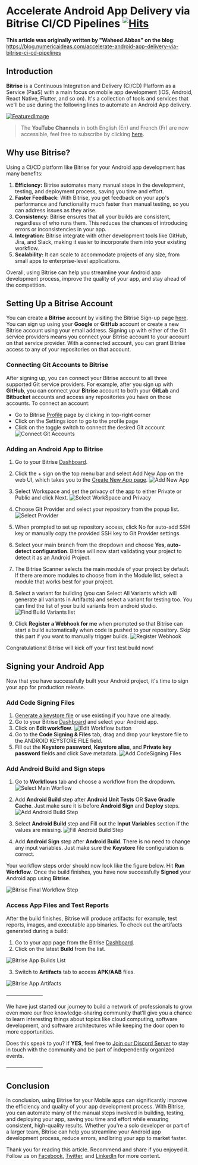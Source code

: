 # Accelerate Android App Delivery via Bitrise CI/CD Pipelines&nbsp;[![Hits](https://hits.seeyoufarm.com/api/count/incr/badge.svg?url=https%3A%2F%2Fgithub.com%2Fnumerica-ideas%2Fcommunity%2Ftree%2Fmaster%2Fandroid%2Fconfigure-bitrise-for-android-apps&count_bg=%2379C83D&title_bg=%23555555&icon=&icon_color=%23E7E7E7&title=hits&edge_flat=false)](https://blog.numericaideas.com/accelerate-android-app-delivery-via-bitrise-ci-cd-pipelines)

**This article was originally written by "Waheed Abbas" on the blog**: https://blog.numericaideas.com/accelerate-android-app-delivery-via-bitrise-ci-cd-pipelines

## Introduction
**Bitrise** is a Continuous Integration and Delivery (CI/CD) Platform as a Service (PaaS) with a main focus on mobile app development (iOS, Android, React Native, Flutter, and so on). It's a collection of tools and services that we'll be use during the following lines to automate an Android App delivery.

[![FeaturedImage](./images/Android-App-Delivery-via-Bitrise.png)](https://blog.numericaideas.com/accelerate-android-app-delivery-via-bitrise-ci-cd-pipelines)

> The **YouTube Channels** in both English (En) and French (Fr) are now accessible, feel free to subscribe by clicking [here](https://www.youtube.com/@numericaideas/channels?sub_confirmation=1).

## Why use Bitrise?
Using a CI/CD platform like Bitrise for your Android app development has many benefits:
1. **Efficiency:** Bitrise automates many manual steps in the development, testing, and deployment process, saving you time and effort.
2. **Faster Feedback:** With Bitrise, you get feedback on your app's performance and functionality much faster than manual testing, so you can address issues as they arise.
3. **Consistency:** Bitrise ensures that all your builds are consistent, regardless of who runs them. This reduces the chances of introducing errors or inconsistencies in your app.
4. **Integration:** Bitrise integrate with other development tools like GitHub, Jira, and Slack, making it easier to incorporate them into your existing workflow.
5. **Scalability:** It can scale to accommodate projects of any size, from small apps to enterprise-level applications.

Overall, using Bitrise can help you streamline your Android app development process, improve the quality of your app, and stay ahead of the competition.

## Setting Up a Bitrise Account
You can create a **Bitrise** account by visiting the Bitrise Sign-up page [here](https://app.bitrise.io/users/sign_up). You can sign up using your **Google** or **GitHub** account or create a new Bitrise account using your email address. Signing up with either of the Git service providers means you connect your Bitrise account to your account on that service provider. With a connected account, you can grant Bitrise access to any of your repositories on that account.

### Connecting Git Accounts to Bitrise
After signing up, you can connect your Bitrise account to all three supported Git service providers. For example, after you sign up with **GitHub**, you can connect your **Bitrise** account to both your **GitLab** and **Bitbucket** accounts and access any repositories you have on those accounts. To connect an account:
- Go to Bitrise [Profile](https://app.bitrise.io/me/profile#/edit_profile) page by clicking in top-right corner
- Click on the Settings icon to go to the profile page
- Click on the toggle switch to connect the desired Git account
![Connect Git Accounts](./images/bitrise_connect_git_accounts.png)

### Adding an Android App to Bitrise
1. Go to your Bitrise [Dashboard](https://app.bitrise.io/dashboard).
2. Click the + sign on the top menu bar and select Add New App on the web UI, which takes you to the [Create New App page](https://app.bitrise.io/apps/add).
![Add New App](./images/bitrise_add_new_app.png "New app page")

3. Select Workspace and set the privacy of the app to either Private or Public and click Next.
![Select WorkSpace and Privacy](./images/new_app_select_workspace.png)

4. Choose Git Provider and select your repository from the popup list.
![Select Provider](./images/new_app_select_repository.png)
5. When prompted to set up repository access, click No for auto-add SSH key or manually copy the provided SSH key to Git Provider settings.
6. Select your main branch from the dropdown and choose **Yes, auto-detect configuration**. Bitrise will now start validating your project to detect it as an Android Project. 
7. The Bitrise Scanner selects the main module of your project by default. If there are more modules to choose from in the Module list, select a module that works best for your project.
8. Select a variant for building (you can Select All Variants which will generate all variants in Artifacts) and select a variant for testing too. You can find the list of your build variants from android studio.
![Find Build Variants list](./images/android_studio_build_variants_list.png)
9. Click **Register a Webhook for me** when prompted so that Bitrise can start a build automatically when code is pushed to your repository. Skip this part if you want to manually trigger builds.
![Register Webhook](./images/bitrise_register_webhook.png)

Congratulations! Bitrise will kick off your first test build now!

## Signing your Android App
Now that you have successfully built your Android project, it's time to sign your app for production release.

### Add Code Signing Files
1. [Generate a keystore file](https://developer.android.com/studio/publish/app-signing#generate-key) or use existing if you have one already.
2. Go to your Bitrise [Dashboard](https://app.bitrise.io/dashboard) and select your Android app.
3. Click on **Edit workflow**. 
![Edit Workflow button](./images/bitrise_edit_workflow.png) 
4. Go to the **Code Signing & Files** tab, drag and drop your keystore file to the ANDROID KEYSTORE FILE field.
5. Fill out the **Keystore password**, **Keystore alias**, and **Private key password** fields and click Save metadata.
![Add CodeSigning Files](./images/bitrise_add_code_signing_files.png)

### Add Android **Build** and **Sign** steps
1. Go to **Workflows** tab and choose a workflow from the dropdown.
![Select Main Worflow](./images/bitrise_select_workflow.png)
2. Add **Android Build** step after **Android Unit Tests** OR **Save Gradle Cache**. Just make sure it is before **Android Sign** and **Deploy** steps.
![Add Android Build Step](./images/bitrise_add_android_build_step.png)

3. Select **Android Build** step and Fill out the **Input Variables** section if the values are missing.
![Fill Android Build Step](./images/bitrise_fill_android_build_step.png)

4. Add **Android Sign** step after **Android Build**. There is no need to change any input variables. Just make sure the **Keystore** file configuration is correct.

Your workflow steps order should now look like the figure below. Hit **Run Workflow**. Once the build finishes, you have now successfully **Signed** your Android app using **Bitrise**.

![Bitrise Final Workflow Step](./images/bitrise_android_app_signing_steps.png)

### Access App Files and Test Reports
After the build finishes, Bitrise will produce artifacts: for example, test reports, images, and executable app binaries. To check out the artifacts generated during a build:
1. Go to your app page from the Bitrise [Dashboard](https://app.bitrise.io/dashboard).
2. Click on the latest **Build** from the list.

![Bitrise App Builds List](./images/bitrise_app_builds_list.png)

3. Switch to **Artifacts** tab to access **APK/AAB** files.

![Bitrise App Artifacts](./images/bitrise_app_artifacts.png)

———————

We have just started our journey to build a network of professionals to grow even more our free knowledge-sharing community that’ll give you a chance to learn interesting things about topics like cloud computing, software development, and software architectures while keeping the door open to more opportunities.

Does this speak to you? If **YES**, feel free to [Join our Discord Server](https://discord.numericaideas.com) to stay in touch with the community and be part of independently organized events.

———————

## Conclusion
In conclusion, using Bitrise for your Mobile apps can significantly improve the efficiency and quality of your app development process. With Bitrise, you can automate many of the manual steps involved in building, testing, and deploying your app, saving you time and effort while ensuring consistent, high-quality results. Whether you're a solo developer or part of a larger team, Bitrise can help you streamline your Android app development process, reduce errors, and bring your app to market faster.

Thank you for reading this article. Recommend and share if you enjoyed it. Follow us on [Facebook](https://www.facebook.com/numericaideas), [Twitter](https://twitter.com/numericaideas), and [LinkedIn](https://www.linkedin.com/company/numericaideas) for more content.
